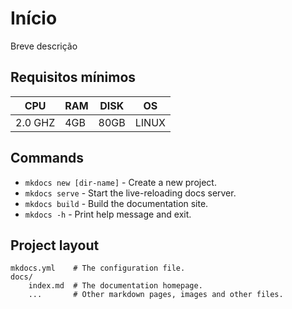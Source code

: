 # Início
Breve descrição 
<!-- For full documentation visit [mkdocs.org](https://www.mkdocs.org). -->

## Requisitos mínimos
| CPU  | RAM  | DISK  | OS |
| ------------ | ------------ | ------------ | ------------|
|  2.0 GHZ |  4GB |  80GB | LINUX |


## Commands

* `mkdocs new [dir-name]` - Create a new project.
* `mkdocs serve` - Start the live-reloading docs server.
* `mkdocs build` - Build the documentation site.
* `mkdocs -h` - Print help message and exit.

## Project layout

    mkdocs.yml    # The configuration file.
    docs/
        index.md  # The documentation homepage.
        ...       # Other markdown pages, images and other files.
